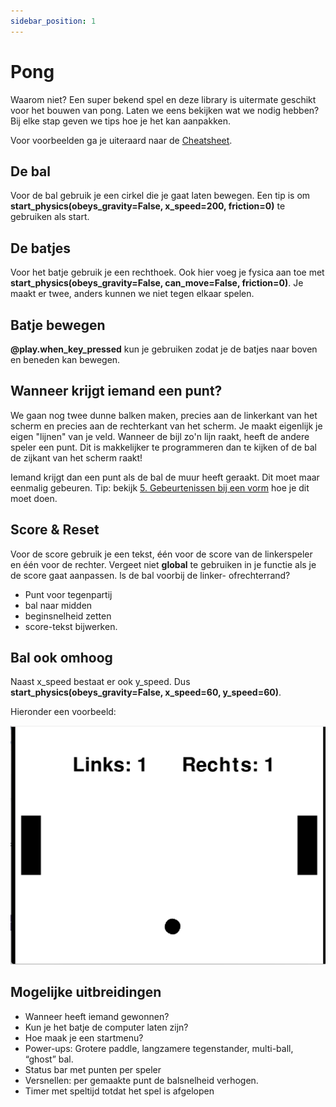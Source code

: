 ```yaml
---
sidebar_position: 1
---
```


# Pong
Waarom niet? Een super bekend spel en deze library is uitermate geschikt voor het bouwen van pong.
Laten we eens bekijken wat we nodig hebben? Bij elke stap geven we tips hoe je het kan aanpakken. 

Voor voorbeelden ga je uiteraard naar de [Cheatsheet](../cheatsheet.md).

## De bal
Voor de bal gebruik je een cirkel die je gaat laten bewegen.
Een tip is om **start_physics(obeys_gravity=False, x_speed=200, friction=0)** te gebruiken als start.

## De batjes
Voor het batje gebruik je een rechthoek.
Ook hier voeg je fysica aan toe met **start_physics(obeys_gravity=False, can_move=False, friction=0)**.
Je maakt er twee, anders kunnen we niet tegen elkaar spelen.

## Batje bewegen
**@play.when_key_pressed** kun je gebruiken zodat je de batjes naar boven en beneden kan bewegen.

## Wanneer krijgt iemand een punt?
We gaan nog twee dunne balken maken, precies aan de linkerkant van het scherm en precies aan de rechterkant van het scherm. 
Je maakt eigenlijk je eigen "lijnen" van je veld. Wanneer de bijl zo'n lijn raakt, heeft de andere speler een punt. 
Dit is makkelijker te programmeren dan te kijken of de bal de zijkant van het scherm raakt!

Iemand krijgt dan een punt als de bal de muur heeft geraakt. Dit moet maar eenmalig gebeuren. Tip: bekijk [5. Gebeurtenissen bij een vorm](../vorm_gebeurtenissen.md) hoe je dit moet doen. 

## Score & Reset
Voor de score gebruik je een tekst, één voor de score van de linkerspeler en één voor de rechter.
Vergeet niet **global** te gebruiken in je functie als je de score gaat aanpassen.
ls de bal voorbij de linker- ofrechterrand? 
- Punt voor tegenpartij
- bal naar midden
- beginsnelheid zetten
- score-tekst bijwerken. 

## Bal ook omhoog
Naast x_speed bestaat er ook y_speed. Dus **start_physics(obeys_gravity=False, x_speed=60, y_speed=60)**.

Hieronder een voorbeeld:

![pong](pong.png)

## Mogelijke uitbreidingen
- Wanneer heeft iemand gewonnen?
- Kun je het batje de computer laten zijn?
- Hoe maak je een startmenu?
- Power-ups: Grotere paddle, langzamere tegenstander, multi-ball, “ghost” bal. 
- Status bar met punten per speler 
- Versnellen: per gemaakte punt de balsnelheid verhogen. 
- Timer met speltijd totdat het spel is afgelopen 









